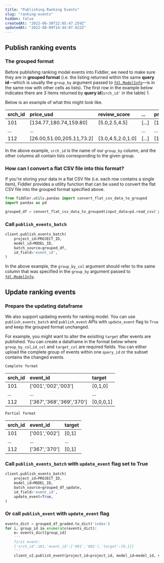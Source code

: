 ```yaml
---
title: "Publishing Ranking Events"
slug: "ranking-events"
hidden: false
createdAt: "2022-06-30T22:05:47.259Z"
updatedAt: "2022-08-09T14:44:07.022Z"
---
```

Publish ranking events
----------------------

### The grouped format

Before publishing ranking model events into Fiddler, we need to make sure they are in **grouped format** (i.e. the listing returned within the same **query id**—which is usually the `group_by` argument passed to [`fdl.ModelInfo`](/reference/fdlmodelinfo)—is in the same row with other cells as lists). The first row in the example below indicates there are 3 items returned by **query id**(`srch_id'` in the table) 1. 

Below is an example of what this might look like.

| srch_id | price_usd                 | review_score      | ...   | prediction              | target    |
| :------ | :------------------------ | :---------------- | :---- | :---------------------- | --------- |
| 101     | [134.77,180.74,159.80]    | [5.0,2.5,4.5]     | [...] | [1.97, 0.84,-0.69]      | [1,0,0]   |
| ...     | ...                       |                   | ...   | ...                     | ...       |
| 112     | [26.00,51.00,205.11,73.2] | [3.0,4.5,2.0,1.0] | [...] | [10.75,8.41,-0.23,-3.2] | [0,1,0,0] |

In the above example, `srch_id` is the name of our `group_by` column, and the other columns all contain lists corresponding to the given group.

### How can I convert a flat CSV file into this format?

If you're storing your data in a flat CSV file (i.e. each row contains a single item), Fiddler provides a utility function that can be used to convert the flat CSV file into the grouped format specified above. 

```python
from fiddler.utils.pandas import convert_flat_csv_data_to_grouped
import pandas as pd

grouped_df = convert_flat_csv_data_to_grouped(input_data=pd.read_csv('path/to/ranking_events.csv'), group_by_col='srch_id')
```

### Call `publish_events_batch`

```python
client.publish_events_batch(
    project_id=PROJECT_ID,
    model_id=MODEL_ID,
    batch_source=grouped_df,
  	id_field='event_id',
)
```

In the above example, the `group_by_col` argument should refer to the same column that was specified in the `group_by` argument passed to [`fdl.ModelInfo`](/reference/fdlmodelinfo).

Update ranking events
---------------------

### Prepare the updating dataframe

We also support updating events for ranking model. You can use `publish_events_batch` and `publish_event` APIs with `update_event` flag to `True` and keep the grouped format unchanged.

For example, you might want to alter the exisiting `target` after events are published. You can create a dataframe in the format below where `group_by_col`,`id_col` and `target_col` are required fields. You can either upload the complete group of events within one `query_id` or the subset contains the changed events.

`Complete format`

| srch_id | event_id                  | target    |
| :------ | :------------------------ | :-------- |
| 101     | ['001','002','003']       | [0,1,0]   |
| ...     | ...                       | ...       |
| 112     | ['367','368','369','370'] | [0,0,0,1] |

`Partial format`

| srch_id | event_id      | target |
| :------ | :------------ | :----- |
| 101     | ['001','002'] | [0,1]  |
| ...     | ...           | ...    |
| 112     | ['367','370'] | [0,1]  |

### Call `publish_events_batch` with `update_event` flag set to True

```python Python
client.publish_events_batch(
    project_id=PROJECT_ID,
    model_id=MODEL_ID,
    batch_source=grouped_df_update,
  	id_field='event_id',
  	update_event=True,
)
```

### Or call `publish_event` with `update_event` flag

```python Python
events_dict = grouped_df_graded.to_dict('index')
for i, group_id in enumerate(events_dict):
    e= events_dict[group_id]
    '''
    first event:
    {'srch_id':101,'event_id':['001','002'],'target':[0,1]}
    '''
    client_v2.publish_event(project_id=project_id, model_id=model_id, event=e, update_event=True, event_id=str(e['event_id']))
```
